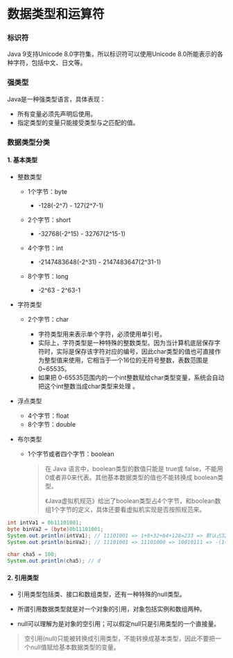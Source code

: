# 数据类型和运算符

### 标识符

Java 9支持Unicode 8.0字符集，所以标识符可以使用Unicode 8.0所能表示的各种字符，包括中文、日文等。

### 强类型

Java是一种强类型语言，具体表现：

- 所有变量必须先声明后使用。
- 指定类型的变量只能接受类型与之匹配的值。

### 数据类型分类

#### 1. 基本类型

- 整数类型

  - 1个字节：byte

    - -128(-2^7) - 127(2^7-1)

  - 2个字节：short

    - -32768(-2^15) - 32767(2^15-1)

  - 4个字节：int

    - -2147483648(-2^31) - 2147483647(2^31-1)

  - 8个字节：long

    - -2^63 - 2^63-1

- 字符类型

  - 2个字节：char

    - 字符类型用来表示单个字符，必须使用单引号。
    - 实际上，字符类型是一种特殊的整数类型。因为当计算机底层保存字符时，实际是保存该字符对应的编号，因此char类型的值也可直接作为整型值来使用，它相当于一个16位的无符号整数，表数范围是0~65535。
    - 如果把 0-65535范围内的一个int整数赋给char类型变量，系统会自动把这个int整数当成char类型来处理 。 

- 浮点类型

  - 4个字节：float
  - 8个字节：double

- 布尔类型

  - 1个字节或者四个字节：boolean
  
    > 在 Java 语言中，boolean类型的数值只能是 true或 false，不能用0或者非0来代表。其他基本数据类型的值也不能转换成 boolean类型。 
    >
    > 《Java虚拟机规范》给出了boolean类型占4个字节，和boolean数组1个字节的定义，具体还要看虚拟机实现是否按照规范来。

```java
int intVa1 = 0b11101001;
byte binVa2 = (byte)0b11101001;
System.out.println(intVa1); // 11101001 => 1+8+32+64+128=233 => 默认占32位
System.out.println(binVa2); // 11101001 => 11101000 => 10010111 => -(1+2+4+16)=-23 => 最高位的1变成了符号位

char cha5 = 100;
System.out.println(cha5); // d
```
#### 2. 引用类型

- 引用类型包括类、接口和数组类型，还有一种特殊的null类型。
- 所谓引用数据类型就是对一个对象的引用，对象包括实例和数组两种。 

- null可以理解为是对象的空引用；可以假定null只是引用类型的一个直接量。

> 空引用(null)只能被转换成引用类型，不能转换成基本类型，因此不要把一个null值赋给基本数据类型的变量。 





